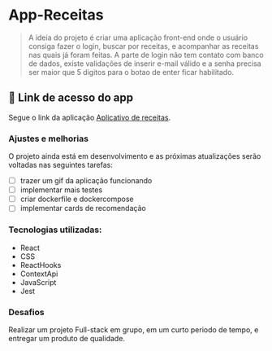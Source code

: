 # App-Receitas

> A ideia do projeto é criar uma aplicação front-end onde o usuário consiga fazer o login, buscar por receitas, e acompanhar as receitas nas quais já foram feitas. A parte de login não tem contato com banco de dados, existe validações de inserir e-mail válido e a senha precisa ser maior que 5 digitos para o botao de enter ficar habilitado.

## 🚀 Link de acesso do app

Segue o link da aplicação [Aplicativo de receitas](https://app-receitas-theta.vercel.app/).

### Ajustes e melhorias

O projeto ainda está em desenvolvimento e as próximas atualizações serão voltadas nas seguintes tarefas:

- [ ] trazer um gif da aplicação funcionando
- [ ] implementar mais testes
- [ ] criar dockerfile e dockercompose
- [ ] implementar cards de recomendação

### Tecnologias utilizadas:

- React
- CSS
- ReactHooks
- ContextApi
- JavaScript
- Jest


### Desafios

Realizar um projeto Full-stack em grupo, em um curto periodo de tempo, e entregar um produto de qualidade.
